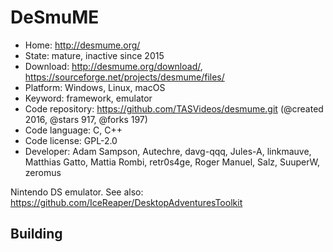 # DeSmuME

- Home: http://desmume.org/
- State: mature, inactive since 2015
- Download: http://desmume.org/download/, https://sourceforge.net/projects/desmume/files/
- Platform: Windows, Linux, macOS
- Keyword: framework, emulator
- Code repository: https://github.com/TASVideos/desmume.git (@created 2016, @stars 917, @forks 197)
- Code language: C, C++
- Code license: GPL-2.0
- Developer: Adam Sampson, Autechre, davg-qqq, Jules-A, linkmauve, Matthias Gatto, Mattia Rombi, retr0s4ge, Roger Manuel, Salz, SuuperW, zeromus

Nintendo DS emulator.
See also: https://github.com/IceReaper/DesktopAdventuresToolkit

## Building
